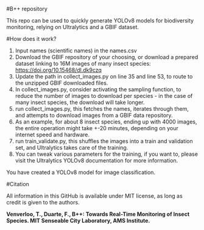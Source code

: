 #B++ repository

This repo can be used to quickly generate YOLOv8 models for biodiversity monitoring, relying on Ultralytics and a GBIF dataset.

#How does it work?
1. Input names (scientific names) in the names.csv
2. Download the GBIF repository of your choosing, or download a prepared dataset linking to 16M images of many insect species: https://doi.org/10.15468/dl.dk9czq
3. Update the path in collect_images.py on line 35 and line 53, to route to the unzipped GBIF downloaded files.
4. In collect_images.py, consider activating the sampling function, to reduce the number of images to download per species - in the case of many insect species, the download will take longer.
5. run collect_images.py, this fetches the names, iterates through them, and attempts to download images from a GBIF data repository.
6. As an example, for about 8 insect species, ending up with 4000 images, the entire operation might take +-20 minutes, depending on your internet speed and hardware.
7. run train_validate.py, this shuffles the images into a train and validation set, and Ultralytics takes care of the training.
8. You can tweak various parameters for the training, if you want to, please visit the Ultralytics YOLOv8 documentation for more information.

You have created a YOLOv8 model for image classification.

#Citation

All information in this GitHub is available under MIT license, as long as credit is given to the authors.

**Venverloo, T., Duarte, F., B++: Towards Real-Time Monitoring of Insect Species. MIT Senseable City Laboratory, AMS Institute.**
